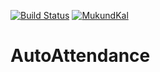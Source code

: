 [![Build Status](https://travis-ci.org/MukundKal/SEN.AutoAttendance.svg?branch=master)](https://travis-ci.org/MukundKal/SEN.AutoAttendance)  [![MukundKal](https://circleci.com/gh/MukundKal/SEN.AutoAttendance.svg?style=svg)](https://circleci.com/gh/MukundKal/SEN.AutoAttendance)
# AutoAttendance

